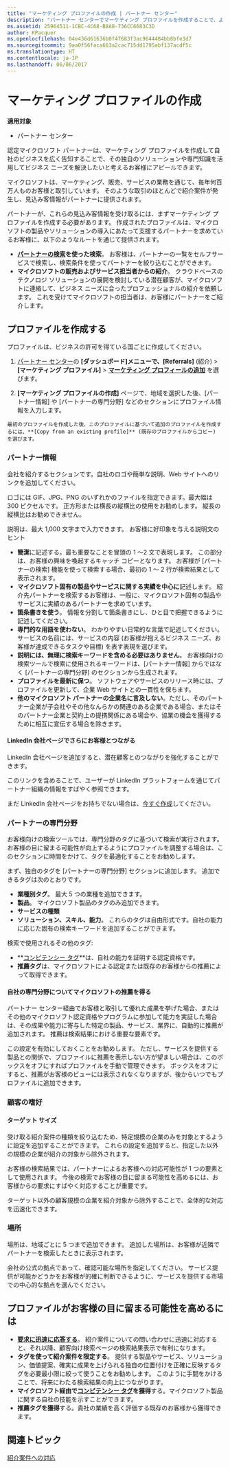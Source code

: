 ```yaml
---
title: "マーケティング プロファイルの作成 | パートナー センター"
description: "パートナー センターでマーケティング プロファイルを作成することで、より多くの見込み顧客にアピールできます。"
ms.assetid: 25964511-1CBC-4C68-B8A8-736CC6683C3D
author: KPacquer
ms.openlocfilehash: 04e436d61636b0f47683f3ac9644484bb8bfe3d7
ms.sourcegitcommit: 9aa0f56faca663a2cac715dd1795abf137acdf5c
ms.translationtype: HT
ms.contentlocale: ja-JP
ms.lasthandoff: 06/06/2017
---
```

# <a name="create-a-marketing-profile"></a>マーケティング プロファイルの作成

**適用対象**

-  パートナー センター

認定マイクロソフト パートナーは、マーケティング プロファイルを作成して自社のビジネスを広く告知することで、その独自のソリューションや専門知識を活用してビジネス ニーズを解決したいと考えるお客様にアピールできます。

マイクロソフトは、マーケティング、販売、サービスの業務を通じて、毎年何百万人ものお客様と取引しています。 そのような取引のほとんどで紹介案件が発生し、見込み客情報がパートナーに提供されます。 

パートナーが、これらの見込み客情報を受け取るには、まずマーケティング プロファイルを作成する必要があります。 作成されたプロファイルは、マイクロソフトの製品やソリューションの導入にあたって支援するパートナーを求めているお客様に、以下のようなルートを通じて提供されます。

*  **[パートナーの検索](https://partnercenter.microsoft.com/pcv/search)を使った検索**。 お客様は、パートナーの一覧をセルフサービスで検索し、検索条件を使ってパートナーを絞り込むことができます。 
*  **マイクロソフトの販売およびサービス担当者からの紹介**。 クラウドベースのテクノロジ ソリューションの展開を検討している潜在顧客が、マイクロソフトに連絡して、ビジネス ニーズに合ったプロフェッショナルの紹介を依頼します。 これを受けてマイクロソフトの担当者は、お客様にパートナーをご紹介します。

## <a name="create-a-profile"></a>プロファイルを作成する

プロファイルは、ビジネスの許可を得ている国ごとに作成してください。

1.  [パートナー センター](http://go.microsoft.com/fwlink/p/?LinkId=808956)の **[ダッシュボード]**メニューで、**[Referrals]** (紹介) &gt; **[マーケティング プロファイル]** &gt; **[マーケティング プロフィールの追加](https://partnercenter.microsoft.com/pcv/publishing)** を選びます。

2.    **[マーケティング プロファイルの作成]** ページで、地域を選択した後、[パートナー情報] や [パートナーの専門分野] などのセクションにプロファイル情報を入力します。

    最初のプロファイルを作成した後、このプロファイルに基づいて追加のプロファイルを作成するには、**[Copy from an existing profile]** (既存のプロファイルからコピー) を選びます。

### <a href="" id="partner_info"></a>パートナー情報

会社を紹介するセクションです。自社のロゴや簡単な説明、Web サイトへのリンクを追加してください。 

ロゴには GIF、JPG、PNG のいずれかのファイルを指定できます。最大幅は 300 ピクセルです。 正方形または横長の縦横比の使用をお勧めします。 縦長の縦横比はお勧めできません。

説明は、最大 1,000 文字まで入力できます。 お客様に好印象を与える説明文のヒント 

*  **簡潔**に記述する。最も重要なことを冒頭の 1 ～2 文で表現します。 この部分は、お客様の興味を喚起するキャッチ コピーとなります。 お客様が [パートナーの検索] 機能を使って検索する場合、最初の 1 ～ 2 行が検索結果として表示されます。
*  **マイクロソフト固有の製品やサービスに関する実績を中心に**記述します。 紹介先パートナーを検索するお客様は、一般に、マイクロソフト固有の製品やサービスに実績のあるパートナーを求めています。
*  **箇条書きを使う**。 情報を分割して箇条書きにし、ひと目で把握できるように記述してください。
*  **専門的な用語を使わない**。 わかりやすい日常的な言葉で記述してください。サービスの名前には、サービスの内容 (お客様が抱えるビジネス ニーズ、お客様が達成できるタスクや目標) を表す表現を選びます。
*  **説明には、無理に検索キーワードを含める必要はありません**。 お客様向けの検索ツールで検索に使用されるキーワードは、[パートナー情報] からではなく [パートナーの専門分野] のセクションから生成されます。
*  **プロファイルを最新に保つ**。 ソフトウェアやサービスのリリース時には、プロファイルを更新して、企業 Web サイトとの一貫性を保ちます。
*  **他のマイクロソフト パートナーの企業名に言及しない**。ただし、そのパートナー企業が子会社やその他なんらかの関連のある企業である場合、またはそのパートナー企業と契約上の提携関係にある場合や、協業の機会を獲得するために相互に宣伝する場合を除きます。

#### <a href="" id="linkedin"></a>LinkedIn 会社ページでさらにお客様とつながる

LinkedIn 会社ページを追加すると、潜在顧客とのつながりを強化することができます。 

このリンクを含めることで、ユーザーが LinkedIn プラットフォームを通じてパートナー組織の情報をすばやく参照できます。

まだ LinkedIn 会社ページをお持ちでない場合は、[今すぐ作成](https://www.linkedin.com/company-beta/setup/new/)してください。

### <a name="partner-expertise"></a>パートナーの専門分野

お客様向けの検索ツールでは、専門分野のタグに基づいて検索が実行されます。 お客様の目に留まる可能性が向上するようにプロファイルを調整する場合は、このセクションに時間をかけて、タグを最適化することをお勧めします。

まず、独自のタグを [パートナーの専門分野] セクションに追加します。 追加できるタグは次のとおりです。 

*  **業種別タグ**。 最大 5 つの業種を追加できます。
*  **製品**。 マイクロソフト製品のタグのみ追加できます。
*  **サービスの種類** 
*  **ソリューション、スキル、能力**。 これらのタグは自由形式です。自社の能力に応じた固有の検索キーワードを追加することができます。

検索で使用されるその他のタグ:
*  **[コンピテンシー タグ](https://partner.microsoft.com/membership/competencies)**は、自社の能力を証明する認定資格です。
*  **推薦タグ**は、マイクロソフトによる認定または既存のお客様からの推薦によって取得できます。

#### <a href="" id="#allow_us_to_endorse_areas_of_expertise"></a>自社の専門分野についてマイクロソフトの推薦を得る

パートナー センター経由でお客様と取引して優れた成果を挙げた場合、またはその他のマイクロソフト認定資格やプログラムに参加して能力を実証した場合は、その成果や能力に寄与した特定の製品、サービス、業界に、自動的に推薦が追加されます。 推薦は検索結果における重要な要素です。

この設定を有効にしておくことをお勧めします。 ただし、サービスを提供する製品との関係で、プロファイルに推薦を表示しない方が望ましい場合は、このボックスをオフにすればプロファイルを手動で管理できます。 ボックスをオフにすると、推薦がお客様のビューには表示されなくなりますが、後からいつでもプロファイルに追加できます。

### <a name="customer-preferences"></a>顧客の嗜好

#### <a href="" id="#target_size"></a>ターゲット サイズ

受け取る紹介案件の種類を絞り込むため、特定規模の企業のみを対象とするように設定を追加することができます。 これらの設定を追加すると、指定した以外の規模の企業が紹介の対象から除外されます。

お客様の検索結果では、パートナーによるお客様への対応可能性が 1 つの要素として使用されます。 今後の検索でお客様の目に留まる可能性を高めるには、お客様からの要求にすばやく対応することが重要です。

ターゲット以外の顧客規模の企業を紹介対象から除外することで、全体的な対応を迅速化できます。

### <a href="" id="#locations"></a>場所

場所は、地域ごとに 5 つまで追加できます。 追加した場所は、お客様が近隣でパートナーを検索したときに表示されます。 

会社の公式の拠点であって、確認可能な場所を指定してください。 サービス提供が可能かどうかをお客様が的確に判断できるように、サービスを提供する市場での中心的な拠点を選んでください。

## <a name="improve-the-visibility-of-your-profile"></a>プロファイルがお客様の目に留まる可能性を高めるには 

*  **[要求に迅速に応答する](responding-to-referrals.md)**。 紹介案件についての問い合わせに迅速に対応すると、それ以降、顧客向け検索ページの検索結果表示で有利になります。
*  **タグを使って紹介案件を限定する**。  提供する製品やサービス、ソリューション、価値提案、確実に成果を上げられる独自の位置付けを正確に反映するタグを必要最小限に絞って使うことをお勧めします。  このように手間をかけることで、将来にわたる検索結果の向上につながります。
*  **マイクロソフト経由で[コンピテンシー タグ](https://partner.microsoft.com/membership/competencies)を獲得**する。マイクロソフト製品に関する自社の技能を示すことができます。
*  **推薦タグを獲得**する。貴社の業績を高く評価する既存のお客様から獲得できます。

## <a name="related-topics"></a>関連トピック
[紹介案件への対応](responding-to-referrals.md)